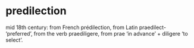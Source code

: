 # predilection

mid 18th century: from French prédilection, from Latin praedilect- ‘preferred’, from the verb praediligere, from prae ‘in advance’ + diligere ‘to select’.
